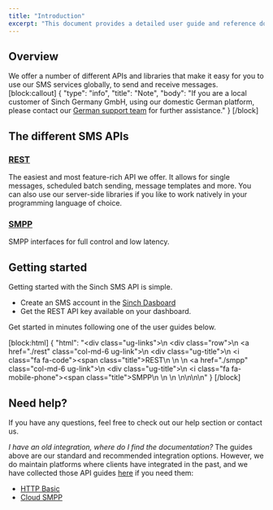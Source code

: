 ```yaml
---
title: "Introduction"
excerpt: "This document provides a detailed user guide and reference documentation on the Sinch SMS REST API. Find out more information about our SMS REST API now."
---
```

## Overview

We offer a number of different APIs and libraries that make it easy for you to use our SMS services globally, to send and receive messages.
[block:callout]
{
  "type": "info",
  "title": "Note",
  "body": "If you are a local customer of Sinch Germany GmbH, using our domestic German platform, please contact our [German support team](support-de@sinch.com) for further assistance."
}
[/block]
## The different SMS APIs

### [REST](doc:rest) 
The easiest and most feature-rich API we offer. It allows for single messages, scheduled batch sending, message templates and more. You can also use our server-side libraries if you like to work natively in your programming language of choice. 

### [SMPP](doc:smpp)
SMPP interfaces for full control and low latency. 

## Getting started
Getting started with the Sinch SMS API is simple.
- Create an SMS account in the [Sinch Dasboard](https://dashboard.sinch.com/#/signup "Sinch Dasboard")
- Get the REST API key available on your dashboard.

Get started in minutes following one of the user guides below.

[block:html]
{
  "html": "<div class=\"ug-links\">\n  <div class=\"row\">\n    <a href=\"./rest\" class=\"col-md-6 ug-link\">\n      <div class=\"ug-title\">\n        <i class=\"fa fa-code\"></i><span class=\"title\">REST</span>\n      </div>\n    </a>\n    <a href=\"./smpp\" class=\"col-md-6 ug-link\">\n      <div class=\"ug-title\">\n        <i class=\"fa fa-mobile-phone\"></i><span class=\"title\">SMPP</span>\n      </div>\n    </a>\n  </div>\n</div>\n\n\n<style>\n\n</style>"
}
[/block]

## Need help?
If you have any questions, feel free to check out our help section or contact us.

_I have an old integration, where do I find the documentation?_
The guides above are our standard and recommended integration options. However, we do maintain platforms where clients have integrated in the past, and we have collected those API guides [here](doc:other) if you need them:

- [HTTP Basic](doc:http-basic) 
- [Cloud SMPP](doc:cloud-smpp)
